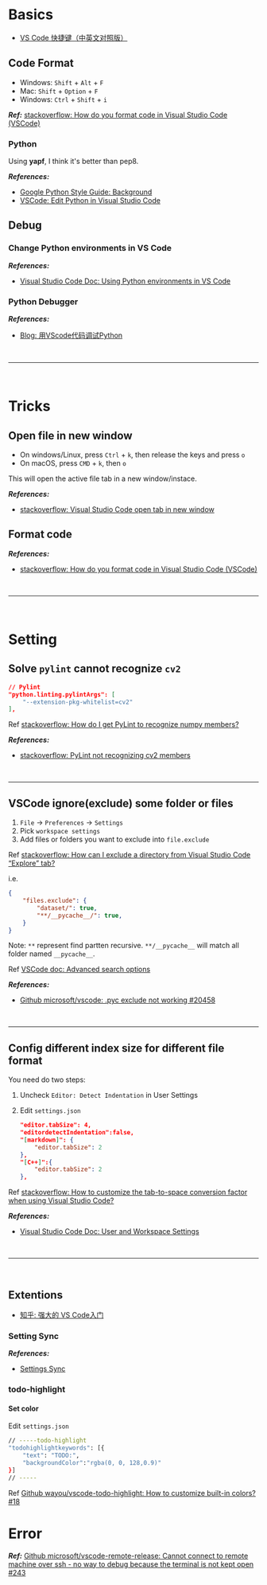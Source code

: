 # Basics

- [VS Code 快捷键（中英文对照版）](https://segmentfault.com/a/1190000007688656)

## Code Format

- Windows: `Shift` + `Alt` + `F`
- Mac: `Shift` + `Option` + `F`
- Windows: `Ctrl` + `Shift` + `i`

***Ref:*** [stackoverflow: How do you format code in Visual Studio Code (VSCode)](https://stackoverflow.com/questions/29973357/how-do-you-format-code-in-visual-studio-code-vscode)

### Python

Using **yapf**, I think it's better than pep8.

***References:***

- [Google Python Style Guide: Background](http://google.github.io/styleguide/pyguide.html#1-background)
- [VSCode: Edit Python in Visual Studio Code](https://code.visualstudio.com/docs/python/editing#_formatterspecific-settings)

## Debug

### Change Python environments in VS Code

***References:***

- [Visual Studio Code Doc: Using Python environments in VS Code](https://code.visualstudio.com/docs/python/environments)

### Python Debugger

***References:***

- [Blog: 用VScode代码调试Python](https://www.cnblogs.com/it-tsz/p/9022456.html)

<!--  -->
<br>

***

<br>
<!--  -->

# Tricks

## Open file in new window

- On windows/Linux, press `Ctrl` + `k`, then release the keys and press `o`
- On macOS, press `CMD` + `k`, then `o`

This will open the active file tab in a new window/instace.

***References:***

- [stackoverflow: Visual Studio Code open tab in new window](https://stackoverflow.com/questions/43362133/visual-studio-code-open-tab-in-new-window)

## Format code

***References:***

- [stackoverflow: How do you format code in Visual Studio Code (VSCode)](https://stackoverflow.com/questions/29973357/how-do-you-format-code-in-visual-studio-code-vscode)

<!--  -->
<br>

***

<br>
<!--  -->

# Setting

## Solve `pylint` cannot recognize `cv2`

```json
// Pylint
"python.linting.pylintArgs": [
    "--extension-pkg-whitelist=cv2"
],
```

Ref [stackoverflow: How do I get PyLint to recognize numpy members?](https://stackoverflow.com/questions/20553551/how-do-i-get-pylint-to-recognize-numpy-members)

***References:***

- [stackoverflow: PyLint not recognizing cv2 members](https://stackoverflow.com/a/51916065/4636081)

<!--  -->
<br>

***
<!--  -->

## VSCode ignore(exclude) some folder or files

1. `File` -> `Preferences` -> `Settings`
2. Pick `workspace settings`
3. Add files or folders you want to exclude into `file.exclude`

Ref [stackoverflow: How can I exclude a directory from Visual Studio Code “Explore” tab?](https://stackoverflow.com/questions/33258543/how-can-i-exclude-a-directory-from-visual-studio-code-explore-tab)

i.e.

```json
{
    "files.exclude": {
        "dataset/": true,
        "**/__pycache__/": true,
    }
}
```

Note: `**` represent find partten recursive. `**/__pycache__` will match all folder named `__pycache__`.

Ref [VSCode doc: Advanced search options](https://code.visualstudio.com/docs/editor/codebasics#_advanced-search-options)

***References:***

- [Github microsoft/vscode: .pyc exclude not working #20458](https://github.com/Microsoft/vscode/issues/20458)

<!--  -->
<br>

***
<!--  -->

## Config different index size for different file format

You need do two steps:

1. Uncheck `Editor: Detect Indentation` in User Settings

2. Edit `settings.json`

    ```json
    "editor.tabSize": 4,
    "editordetectIndentation":false,
    "[markdown]": {
        "editor.tabSize": 2
    },
    "[C++]":{
        "editor.tabSize": 2
    },
    ```

Ref [stackoverflow: How to customize the tab-to-space conversion factor when using Visual Studio Code?](https://stackoverflow.com/a/43883133/4636081)

***References:***

- [Visual Studio Code Doc: User and Workspace Settings](https://code.visualstudio.com/docs/getstarted/settings#_settings-file-locations)

<!--  -->
<br>

***

<br>
<!--  -->

## Extentions

- [知乎: 强大的 VS Code入门](https://zhuanlan.zhihu.com/p/64779441?utm_source=ZHShareTargetIDMore&utm_medium=social&utm_oi=37839882420224)

### Setting Sync

***References:***

- [Settings Sync](https://marketplace.visualstudio.com/items?itemName=Shan.code-settings-sync)

### todo-highlight

#### Set color

Edit `settings.json`

```bash
// -----todo-highlight
"todohighlightkeywords": [{
    "text": "TODO:",
    "backgroundColor":"rgba(0, 0, 128,0.9)"
}]
// -----
```

Ref [Github wayou/vscode-todo-highlight: How to customize built-in colors? #18](https://github.com/wayou/vscode-todo-highlight/issues/18)

# Error

***Ref:*** [Github microsoft/vscode-remote-release: Cannot connect to remote machine over ssh - no way to debug because the terminal is not kept open #243](https://github.com/microsoft/vscode-remote-release/issues/243#issuecomment-490765625)